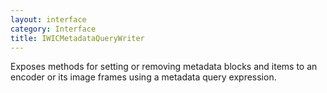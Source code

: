 ```yaml
---
layout: interface
category: Interface
title: IWICMetadataQueryWriter
---
```


Exposes methods for setting or removing metadata blocks and items to an encoder or its image frames using a metadata query expression.
